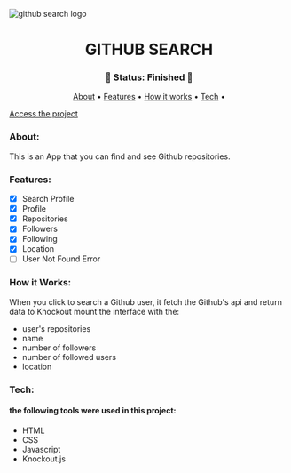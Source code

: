 ![github search logo](https://github.com/devgustavojs/github-search-knockout/blob/main/img/wallpaper.png)

<h1 align="center" href>GITHUB SEARCH</h1>

<h3 align="center">
  🚀 Status: Finished 🚀
</h3>

<p align="center">
 <a href="#about">About</a> •
 <a href="#features">Features</a> • 
 <a href="#how-it-works">How it works</a> • 
 <a href="#tech">Tech</a> • 
</p>

[Access the project](https://devgustavojs.github.io/github-search-knockout/)
### About:
This is an App that you can find and see Github repositories.

### Features:

- [x] Search Profile
- [x] Profile
- [x] Repositories
- [x] Followers
- [x] Following
- [x] Location
- [ ] User Not Found Error

### How it Works:
When you click to search a Github user, it fetch the Github's api and return data to Knockout mount the interface with the:
 - user's repositories
 - name
 - number of followers
 - number of followed users
 - location

### Tech:
#### the following tools were used in this project:

- HTML
- CSS
- Javascript
- Knockout.js